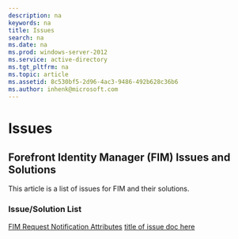 ```yaml
---
description: na
keywords: na
title: Issues
search: na
ms.date: na
ms.prod: windows-server-2012
ms.service: active-directory
ms.tgt_pltfrm: na
ms.topic: article
ms.assetid: 8c530bf5-2d96-4ac3-9486-492b628c36b6
ms.author: inhenk@microsoft.com
---
```

# Issues
## Forefront Identity Manager (FIM) Issues and Solutions
This article is a list of issues for FIM and their solutions. 

### Issue/Solution List
[FIM Request Notification Attributes](link)
[title of issue doc here](link)